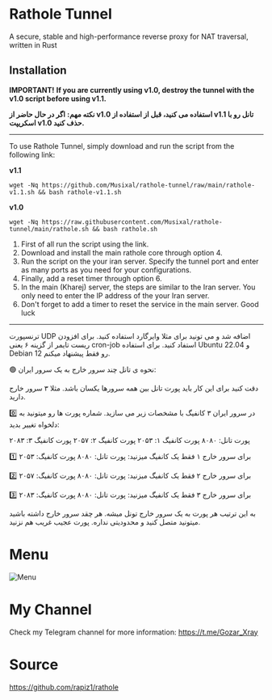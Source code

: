 # Rathole Tunnel

A secure, stable and high-performance reverse proxy for NAT traversal, written in Rust

## Installation


**IMPORTANT!**
**If you are currently using v1.0, destroy the tunnel with the v1.0 script before using v1.1.**

**نکته مهم:**
**اگر در حال حاضر از v1.0 استفاده می کنید، قبل از استفاده از v1.1 تانل رو با اسکریپت v1.0 حذف کنید.**

_____________________________________________________________________________________


To use Rathole Tunnel, simply download and run the script from the following link:

**v1.1**
```
wget -Nq https://github.com/Musixal/rathole-tunnel/raw/main/rathole-v1.1.sh && bash rathole-v1.1.sh
```
**v1.0**
```
wget -Nq https://raw.githubusercontent.com/Musixal/rathole-tunnel/main/rathole.sh && bash rathole.sh
```

1) First of all run the script using the link.
2) Download and install the main rathole core through option 4.
3) Run the script on the your iran server. Specify the tunnel port and enter as many ports as you need for your configurations.
4) Finally, add a reset timer through option 6.
5) In the main (Kharej) server, the steps are similar to the Iran server. You only need to enter the IP address of the your Iran server.
6) Don't forget to add a timer to reset the service in the main server.
Good luck
_____________________________________________________________________________________


ترنسپورت UDP اضافه شد و می تونید برای مثلا وایرگارد استفاده کنید.
برای افزودن ریست تایمر از گزینه ۶ یعنی cron-job استفاد کنید.
برای استفاده Ubuntu 22.04 و Debian 12 رو فقط پیشنهاد میکنم.



🟢 نحوه ی تانل چند سرور خارج به یک سرور ایران:

دقت کنید برای این کار باید پورت تانل بین همه سرورها یکسان باشد. 
 مثلا ۳ سرور خارج دارید. 

0️⃣ در سرور ایران ۳ کانفیگ با مشخصات زیر می سازید. 
شماره پورت ها رو میتونید به دلخواه تغییر بدید:

پورت تانل: ۸۰۸۰ 
پورت کانفیگ ۱:‌ ۲۰۵۳
پورت کانفیگ ۲:‌ ۲۰۵۷
پورت کانفیگ ۳:‌ ۲۰۸۳

1️⃣ برای سرور خارج ۱ فقط یک کانفیگ میزنید:
پورت تانل: ۸۰۸۰ 
پورت کانفیگ:‌ ۲۰۵۳

2️⃣ برای سرور خارج ۲ فقط یک کانفیگ میزنید:
پورت تانل: ۸۰۸۰ 
پورت کانفیگ:‌ ۲۰۵۷

3️⃣ برای سرور خارج ۳ فقط یک کانفیگ میزنید:
پورت تانل: ۸۰۸۰ 
پورت کانفیگ:‌ ۲۰۸۳


به این ترتیب هر پورت به یک سرور خارج تونل میشه. هر چقد سرور خارج داشته باشید میتونید متصل کنید و محدودیتی  نداره. ‌پورت عجیب غریب هم نزنید.


# Menu
![Menu](https://github.com/Musixal/rathole-tunnel/blob/main/rathole-menu.png)

# My Channel
Check my Telegram channel for more information:
https://t.me/Gozar_Xray


# Source

https://github.com/rapiz1/rathole
